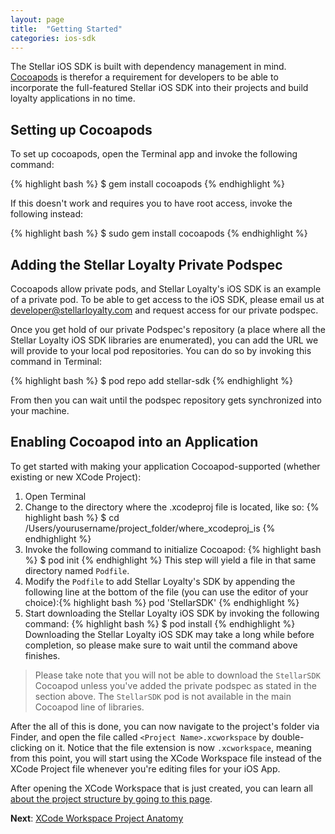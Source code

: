 ```yaml
---
layout: page
title:  "Getting Started"
categories: ios-sdk
---
```

The Stellar iOS SDK is built with dependency management in mind. [Cocoapods](http://www.cocoapods.org) is therefor a requirement for developers to be able to incorporate the full-featured Stellar iOS SDK into their projects and build loyalty applications in no time.

## Setting up Cocoapods

To set up cocoapods, open the Terminal app and invoke the following command:

{% highlight bash %}
$ gem install cocoapods
{% endhighlight %}

If this doesn't work and requires you to have root access, invoke the following instead:

{% highlight bash %}
$ sudo gem install cocoapods
{% endhighlight %}

## Adding the Stellar Loyalty Private Podspec

Cocoapods allow private pods, and Stellar Loyalty's iOS SDK is an example of a private pod. To be able to get access to the iOS SDK, please email us at [developer@stellarloyalty.com](developer@stellarloyalty.com) and request access for our private podspec.

Once you get hold of our private Podspec's repository (a place where all the Stellar Loyalty iOS SDK libraries are enumerated), you can add the URL we will provide to your local pod repositories. You can do so by invoking this command in Terminal:

{% highlight bash %}
$ pod repo add stellar-sdk <podspec URL that we will send you>
{% endhighlight %}

From then you can wait until the podspec repository gets synchronized into your machine.

## Enabling Cocoapod into an Application

To get started with making your application Cocoapod-supported (whether existing or new XCode Project):

1. Open Terminal
2. Change to the directory where the .xcodeproj file is located, like so: {% highlight bash %}
$ cd /Users/yourusername/project_folder/where_xcodeproj_is
{% endhighlight %}
3. Invoke the following command to initialize Cocoapod: {% highlight bash %}
$ pod init
{% endhighlight %} This step will yield a file in that same directory named `Podfile`.
4. Modify the `Podfile` to add Stellar Loyalty's SDK by appending the following line at the bottom of the file (you can use the editor of your choice):{% highlight bash %}
pod 'StellarSDK'
{% endhighlight %}
5. Start downloading the Stellar Loyalty iOS SDK by invoking the following command: {% highlight bash %}
$ pod install
{% endhighlight %} Downloading the Stellar Loyalty iOS SDK may take a long while before completion, so please make sure to wait until the command above finishes.

> Please take note that you will not be able to download the `StellarSDK`
> Cocoapod unless you've added the private podspec as stated in the section 
> above. The `StellarSDK` pod is not available in the main Cocoapod line of
> libraries.

After the all of this is done, you can now navigate to the project's folder via Finder, and open the file called `<Project Name>.xcworkspace` by double-clicking on it. Notice that the file extension is now `.xcworkspace`, meaning from this point, you will start using the XCode Workspace file instead of the XCode Project file whenever you're editing files for your iOS App.

After opening the XCode Workspace that is just created, you can learn all [about the project structure by going to this page]({{site.baseurl}}/ios_sdk/pages/01_project_anatomy.html).

**Next**: [XCode Workspace Project Anatomy]({{site.baseurl}}/ios_sdk/pages/01_project_anatomy.html)